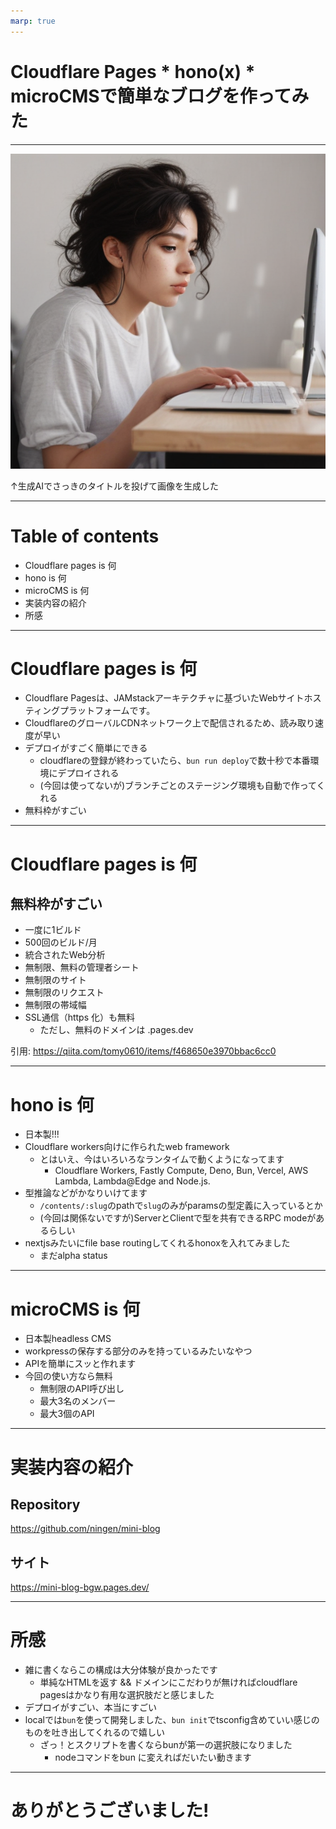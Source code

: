 ```yaml
---
marp: true
---
```


# Cloudflare Pages * hono(x) * microCMSで簡単なブログを作ってみた


---

![エビフライトライアングル](./generated_image.jpg) 

↑生成AIでさっきのタイトルを投げて画像を生成した

---

# Table of contents

- Cloudflare pages is 何
- hono is 何
- microCMS is 何
- 実装内容の紹介
- 所感

---

# Cloudflare pages is 何


- Cloudflare Pagesは、JAMstackアーキテクチャに基づいたWebサイトホスティングプラットフォームです。
- CloudflareのグローバルCDNネットワーク上で配信されるため、読み取り速度が早い
- デプロイがすごく簡単にできる
  - cloudflareの登録が終わっていたら、`bun run deploy`で数十秒で本番環境にデプロイされる
  - (今回は使ってないが)ブランチごとのステージング環境も自動で作ってくれる
- 無料枠がすごい

---
# Cloudflare pages is 何

## 無料枠がすごい

- 一度に1ビルド
- 500回のビルド/月
- 統合されたWeb分析
- 無制限、無料の管理者シート
- 無制限のサイト
- 無制限のリクエスト
- 無制限の帯域幅
- SSL通信（https 化）も無料
  - ただし、無料のドメインは .pages.dev

引用: https://qiita.com/tomy0610/items/f468650e3970bbac6cc0

---

# hono is 何 

- 日本製!!!
- Cloudflare workers向けに作られたweb framework
  - とはいえ、今はいろいろなランタイムで動くようになってます
    - Cloudflare Workers, Fastly Compute, Deno, Bun, Vercel, AWS Lambda, Lambda@Edge and Node.js.
- 型推論などがかなりいけてます
  - `/contents/:slug`のpathで`slug`のみがparamsの型定義に入っているとか
  - (今回は関係ないですが)ServerとClientで型を共有できるRPC modeがあるらしい
- nextjsみたいにfile base routingしてくれるhonoxを入れてみました
  - まだalpha status

--- 

# microCMS is 何

- 日本製headless CMS
- workpressの保存する部分のみを持っているみたいなやつ
- APIを簡単にスッと作れます
- 今回の使い方なら無料
  - 無制限のAPI呼び出し
  - 最大3名のメンバー
  - 最大3個のAPI

--- 

# 実装内容の紹介

## Repository

https://github.com/ningen/mini-blog

## サイト

https://mini-blog-bgw.pages.dev/

---

# 所感

- 雑に書くならこの構成は大分体験が良かったです
  - 単純なHTMLを返す && ドメインにこだわりが無ければcloudflare pagesはかなり有用な選択肢だと感じました
- デプロイがすごい、本当にすごい
- localでは`bun`を使って開発しました、`bun init`でtsconfig含めていい感じのものを吐き出してくれるので嬉しい
  - ざっ！とスクリプトを書くならbunが第一の選択肢になりました
    - nodeコマンドをbun に変えればだいたい動きます

--- 

# ありがとうございました!